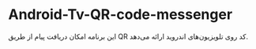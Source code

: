 # Android-Tv-QR-code-messenger
این برنامه امکان دریافت پیام از طریق QR کد روی تلویزیون‌های اندروید ارائه می‌دهد.
